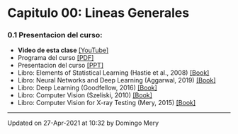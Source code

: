 
# Capitulo 00: Lineas Generales
### 0.1 Presentacion del curso:
* **Video de esta clase** [[YouTube]](https://youtu.be/fN4fOoWzdWs)
* Programa del curso [[PDF]](https://github.com/domingomery/patrones/blob/master/clases/Cap00_Lineas_Generales/program/Programa_patrones.pdf)
* Presentacion del curso [[PPT]](https://github.com/domingomery/patrones/blob/master/clases/Cap00_Lineas_Generales/program/PAT00_Presentacion.pptx)
* Libro: Elements of Statistical Learning (Hastie et al., 2008) [[Book]](https://github.com/domingomery/patrones/blob/master/clases/Cap00_Lineas_Generales/books/Elements_of_Statistical_Learning.pdf)
* Libro: Neural Networks and Deep Learning (Aggarwal, 2019) [[Book]](https://github.com/domingomery/patrones/blob/master/clases/Cap00_Lineas_Generales/books/2018_Book_NeuralNetworksAndDeepLearning.pdf)
* Libro: Deep Learning (Goodfellow, 2016) [[Book]](http://www.deeplearningbook.org)
* Libro: Computer Vision (Szeliski, 2010) [[Book]](http://szeliski.org/Book/)
* Libro: Computer Vision for X-ray Testing (Mery, 2015) [[Book]](https://github.com/domingomery/patrones/blob/master/clases/Cap00_Lineas_Generales/books/2015_ComputerVisionXrays_DMery.pdf)
---


Updated on 27-Apr-2021 at 10:32 by Domingo Mery
